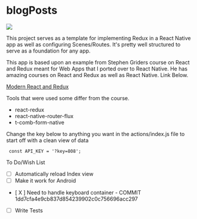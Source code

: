 # blogPosts

![](https://github.com/slayrbear/blogPosts/blob/master/blogPostsSS.png?raw=true)

This project serves as a template for implementing Redux in a React Native app as well as configuring Scenes/Routes. It's pretty well structured to serve as a foundation for any app.

This app is based upon an example from Stephen Griders course on React and Redux meant for Web Apps that I ported over to React Native. He has amazing courses on React and Redux as well as React Native. Link Below.

[Modern React and Redux](https://www.udemy.com/react-redux/)

Tools that were used some differ from the course.
* react-redux
* react-native-router-flux
* t-comb-form-native


Change the key below to anything you want in the actions/index.js file to start off with a clean view of data
```
 const API_KEY = '?key=808';
```


To Do/Wish List
- [ ] Automatically reload Index view
- [ ] Make it work for Android
- [ X ] Need to handle keyboard container - COMMIT 1dd7cfa4e9cb837d854239902c0c756696acc297
- [ ] Write Tests
